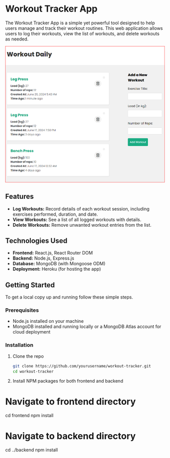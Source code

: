 # Workout Tracker App

The Workout Tracker App is a simple yet powerful tool designed to help users manage and track their workout routines. This web application allows users to log their workouts, view the list of workouts, and delete workouts as needed.

![Workout Tracker App Preview](./frontend/src/assets/Workout.PNG)

## Features

- **Log Workouts:** Record details of each workout session, including exercises performed, duration, and date.
- **View Workouts:** See a list of all logged workouts with details.
- **Delete Workouts:** Remove unwanted workout entries from the list.

## Technologies Used

- **Frontend:** React.js, React Router DOM
- **Backend:** Node.js, Express.js
- **Database:** MongoDB (with Mongoose ODM)
- **Deployment:** Heroku (for hosting the app)

## Getting Started

To get a local copy up and running follow these simple steps.

### Prerequisites

- Node.js installed on your machine
- MongoDB installed and running locally or a MongoDB Atlas account for cloud deployment

### Installation

1. Clone the repo
   ```sh
   git clone https://github.com/yourusername/workout-tracker.git
   cd workout-tracker

2. Install NPM packages for both frontend and backend

# Navigate to frontend directory
cd frontend
npm install

# Navigate to backend directory
cd ../backend
npm install
